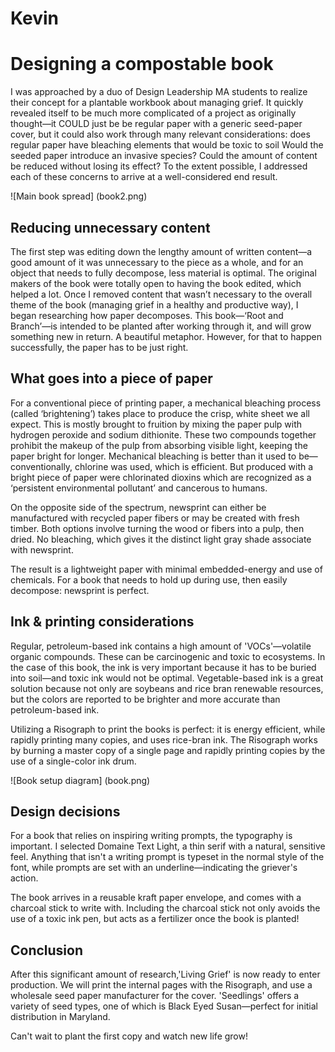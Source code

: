 # Kevin

# Designing a compostable book

I was approached by a duo of Design Leadership MA students to realize their concept for a plantable workbook about managing grief. It quickly revealed itself to be much more complicated of a project as originally thought—it COULD just be be regular paper with a generic seed-paper cover, but it could also work through many relevant considerations: does regular paper have bleaching elements that would be toxic to soil Would the seeded paper introduce an invasive species? Could the amount of content be reduced without losing its effect? To the extent possible, I addressed each of these concerns to arrive at a well-considered end result.

![Main book spread] (book2.png)

## Reducing unnecessary content

The first step was editing down the lengthy amount of written content—a good amount of it was unnecessary to the piece as a whole, and for an object that needs to fully decompose, less material is optimal. The original makers of the book were totally open to having the book edited, which helped a lot. Once I removed content that wasn’t necessary to the overall theme of the book (managing grief in a healthy and productive way), I began researching how paper decomposes. This book—‘Root and Branch’—is intended to be planted after working through it, and will grow something new in return. A beautiful metaphor. However, for that to happen successfully, the paper has to be just right.

## What goes into a piece of paper

For a conventional piece of printing paper, a mechanical bleaching process (called ‘brightening’) takes place to produce the crisp, white sheet we all expect. This is mostly brought to fruition by mixing the paper pulp with hydrogen peroxide and sodium dithionite. These two compounds together prohibit the makeup of the pulp from absorbing visible light, keeping the paper bright for longer. Mechanical bleaching is better than it used to be—conventionally, chlorine was used, which is efficient. But produced with a bright piece of paper were chlorinated dioxins which are recognized as a ‘persistent environmental pollutant’ and cancerous to humans.

On the opposite side of the spectrum, newsprint can either be manufactured with recycled paper fibers or may be created with fresh timber. Both options involve turning the wood or fibers into a pulp, then dried. No bleaching, which gives it the distinct light gray shade associate with newsprint.

The result is a lightweight paper with minimal embedded-energy and use of chemicals. For a book that needs to hold up during use, then easily decompose: newsprint is perfect.

## Ink & printing considerations

Regular, petroleum-based ink contains a high amount of 'VOCs'—volatile organic compounds. These can be carcinogenic and toxic to ecosystems. In the case of this book, the ink is very important because it has to be buried into soil—and toxic ink would not be optimal. Vegetable-based ink is a great solution because not only are soybeans and rice bran renewable resources, but the colors are reported to be brighter and more accurate than petroleum-based ink.

Utilizing a Risograph to print the books is perfect: it is energy efficient, while rapidly printing many copies, and uses rice-bran ink. The Risograph works by burning a master copy of a single page and rapidly printing copies by the use of a single-color ink drum.

![Book setup diagram] (book.png)

## Design decisions

For a book that relies on inspiring writing prompts, the typography is important. I selected Domaine Text Light, a thin serif with a natural, sensitive feel. Anything that isn't a writing prompt is typeset in the normal style of the font, while prompts are set with an underline—indicating the griever's action.

The book arrives in a reusable kraft paper envelope, and comes with a charcoal stick to write with. Including the charcoal stick not only avoids the use of a toxic ink pen, but acts as a fertilizer once the book is planted!

## Conclusion

After this significant amount of research,'Living Grief' is now ready to enter production. We will print the internal pages with the Risograph, and use a wholesale seed paper manufacturer for the cover. 'Seedlings' offers a variety of seed types, one of which is Black Eyed Susan—perfect for initial distribution in Maryland.

Can't wait to plant the first copy and watch new life grow!
